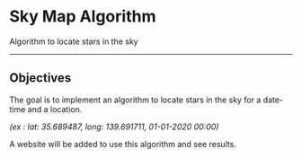 # Sky Map Algorithm
Algorithm to locate stars in the sky

--------
## Objectives
The goal is to implement an algorithm to locate stars in the sky for a date-time and a location. 

*(ex : lat: 35.689487, long: 139.691711, 01-01-2020 00:00)*

A website will be added to use this algorithm and see results.
